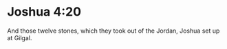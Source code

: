 # Joshua 4:20

And those twelve stones, which they took out of the Jordan, Joshua set up at Gilgal.
